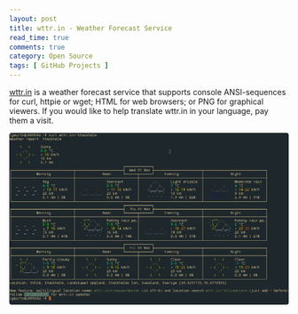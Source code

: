 ```yaml
---
layout: post
title: wttr.in - Weather Forecast Service
read_time: true  
comments: true
category: Open Source
tags: [ GitHub Projects ]
---
```


[wttr.in](https://github.com/chubin/wttr.in) is a weather forecast service that supports console ANSI-sequences for curl, httpie or wget; HTML for web browsers; or PNG for graphical viewers. If you would like to help translate wttr.in in your language, pay them a visit.

![wttr.in](/assets/wttr.in.png)       
